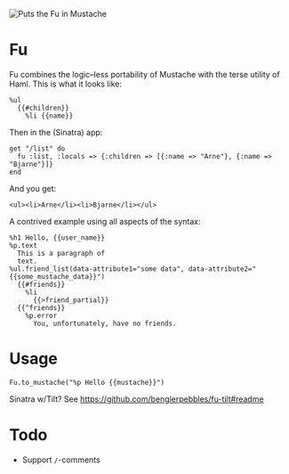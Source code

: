 ![Puts the Fu in Mustache](http://2.bp.blogspot.com/-_i2s2gzRwgw/TZCLNfnXg4I/AAAAAAAAAEg/_fIOfF6cUxw/s1600/the-face-of-fu-manchu-original.jpg)

Fu
==

Fu combines the logic–less portability of Mustache with the terse utility of Haml. This is what it looks like:

    %ul
      {{#children}}
        %li {{name}}

Then in the (Sinatra) app:

    get "/list" do
      fu :list, :locals => {:children => [{:name => "Arne"}, {:name => "Bjarne"}]}
    end

And you get:

    <ul><li>Arne</li><li>Bjarne</li></ul>
    
A contrived example using all aspects of the syntax:

    %h1 Hello, {{user_name}}
    %p.text
      This is a paragraph of 
      text.    
    %ul.friend_list(data-attribute1="some data", data-attribute2="{{some_mustache_data}}")
      {{#friends}}
        %li
          {{>friend_partial}}
      {{^friends}}
        %p.error
          You, unfortunately, have no friends.
    
Usage
=====

    Fu.to_mustache("%p Hello {{mustache}}")

Sinatra w/Tilt? See https://github.com/benglerpebbles/fu-tilt#readme

Todo
====

* Support `/`-comments
 